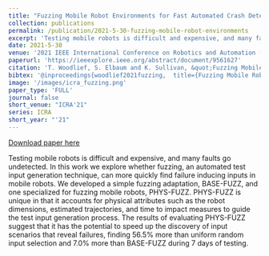 ```yaml
---
title: "Fuzzing Mobile Robot Environments for Fast Automated Crash Detection"
collection: publications
permalink: /publication/2021-5-30-fuzzing-mobile-robot-environments
excerpt: 'Testing mobile robots is difficult and expensive, and many faults go undetected. In this work we explore whether fuzzing, an automated test input generation technique, can more quickly find failure inducing inputs in mobile robots. We developed a simple fuzzing adaptation, BASE-FUZZ, and one specialized for fuzzing mobile robots, PHYS-FUZZ. PHYS-FUZZ is unique in that it accounts for physical attributes such as the robot dimensions, estimated trajectories, and time to impact measures to guide the test input generation process. The results of evaluating PHYS-FUZZ suggest that it has the potential to speed up the discovery of input scenarios that reveal failures, finding 56.5% more than uniform random input selection and 7.0% more than BASE-FUZZ during 7 days of testing.'
date: 2021-5-30
venue: '2021 IEEE International Conference on Robotics and Automation (ICRA)'
paperurl: 'https://ieeexplore.ieee.org/abstract/document/9561627'
citation: 'T. Woodlief, S. Elbaum and K. Sullivan, &quot;Fuzzing Mobile Robot Environments for Fast Automated Crash Detection,&quot; <i>2021 IEEE International Conference on Robotics and Automation (ICRA)</i>, 2021, pp. 5417-5423, doi: 10.1109/ICRA48506.2021.9561627.'
bibtex: '@inproceedings{woodlief2021fuzzing,  title={Fuzzing Mobile Robot Environments for Fast Automated Crash Detection},  author={Woodlief, Trey and Elbaum, Sebastian and Sullivan, Kevin},  booktitle={2021 IEEE International Conference on Robotics and Automation (ICRA)},  pages={5417--5423},  year={2021},  organization={IEEE}}'
image: '/images/icra_fuzzing.png'
paper_type: 'FULL'
journal: false
short_venue: "ICRA'21"
series: ICRA
short_year: "'21"
---
```


<a href='https://ieeexplore.ieee.org/abstract/document/9561627'>Download paper here</a>

Testing mobile robots is difficult and expensive, and many faults go undetected. In this work we explore whether fuzzing, an automated test input generation technique, can more quickly find failure inducing inputs in mobile robots. We developed a simple fuzzing adaptation, BASE-FUZZ, and one specialized for fuzzing mobile robots, PHYS-FUZZ. PHYS-FUZZ is unique in that it accounts for physical attributes such as the robot dimensions, estimated trajectories, and time to impact measures to guide the test input generation process. The results of evaluating PHYS-FUZZ suggest that it has the potential to speed up the discovery of input scenarios that reveal failures, finding 56.5% more than uniform random input selection and 7.0% more than BASE-FUZZ during 7 days of testing.
